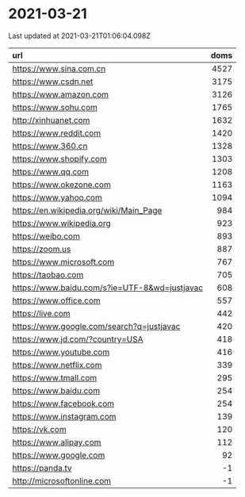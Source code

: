 # 2021-03-21

<!-- BEGIN -->
Last updated at 2021-03-21T01:06:04.098Z

url | doms
:- | -:
https://www.sina.com.cn | 4527
https://www.csdn.net | 3175
https://www.amazon.com | 3126
https://www.sohu.com | 1765
http://xinhuanet.com | 1632
https://www.reddit.com | 1420
https://www.360.cn | 1328
https://www.shopify.com | 1303
https://www.qq.com | 1208
https://www.okezone.com | 1163
https://www.yahoo.com | 1094
https://en.wikipedia.org/wiki/Main_Page | 984
https://www.wikipedia.org | 923
https://weibo.com | 893
https://zoom.us | 887
https://www.microsoft.com | 767
https://taobao.com | 705
https://www.baidu.com/s?ie=UTF-8&wd=justjavac | 608
https://www.office.com | 557
https://live.com | 442
https://www.google.com/search?q=justjavac | 420
https://www.jd.com/?country=USA | 418
https://www.youtube.com | 416
https://www.netflix.com | 339
https://www.tmall.com | 295
https://www.baidu.com | 254
https://www.facebook.com | 254
https://www.instagram.com | 139
https://vk.com | 120
https://www.alipay.com | 112
https://www.google.com | 92
https://panda.tv | -1
http://microsoftonline.com | -1
<!-- END -->

